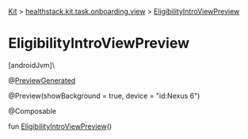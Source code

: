 
[Kit](../../kit.html) > [healthstack.kit.task.onboarding.view](index.html) > [EligibilityIntroViewPreview](-eligibility-intro-view-preview.html)



# EligibilityIntroViewPreview



[androidJvm]\




@[PreviewGenerated](../healthstack.kit.annotation/-preview-generated/index.html)



@Preview(showBackground = true, device = &quot;id:Nexus 6&quot;)



@Composable



fun [EligibilityIntroViewPreview](-eligibility-intro-view-preview.html)()




